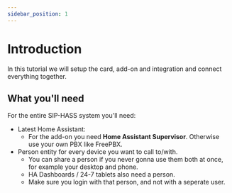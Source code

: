 ```yaml
---
sidebar_position: 1
---
```


# Introduction

In this tutorial we will setup the card, add-on and integration and connect everything together.

## What you'll need

For the entire SIP-HASS system you'll need:

- Latest Home Assistant:
  - For the add-on you need **Home Assistant Supervisor**. Otherwise use your own PBX like FreePBX.
- Person entity for every device you want to call to/with.
  - You can share a person if you never gonna use them both at once, for example your desktop and phone.
  - HA Dashboards / 24-7 tablets also need a person.
  - Make sure you login with that person, and not with a seperate user.